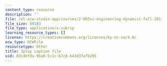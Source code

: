 ```yaml
---
content_type: resource
description: ''
file: /ol-ocw-studio-app/courses/2-003sc-engineering-dynamics-fall-2011/83c4bfda9ba85c1cb7c8b43d37afb205_fK9AGvLf3yw.vtt
file_size: 89183
file_type: application/x-subrip
learning_resource_types: []
license: https://creativecommons.org/licenses/by-nc-sa/4.0/
ocw_type: OCWFile
resourcetype: Other
title: 3play caption file
uid: 83c4bfda-9ba8-5c1c-b7c8-b43d37afb205
---
```

